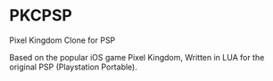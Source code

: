 # PKCPSP
Pixel Kingdom Clone for PSP

Based on the popular iOS game Pixel Kingdom, Written in LUA for the original PSP (Playstation Portable).
